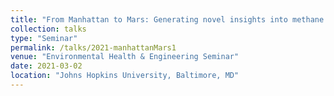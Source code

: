 ```yaml
---
title: "From Manhattan to Mars: Generating novel insights into methane fluctuations on the Red Planet"
collection: talks
type: "Seminar"
permalink: /talks/2021-manhattanMars1
venue: "Environmental Health & Engineering Seminar"
date: 2021-03-02
location: "Johns Hopkins University, Baltimore, MD"
---
```


<!-- This is a description of your conference proceedings talk, note the different field in type. You can put anything in this field. -->



